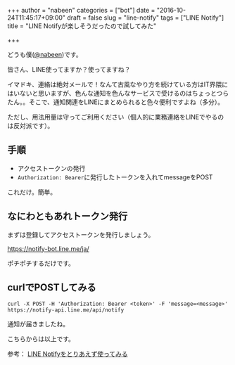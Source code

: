 +++
author = "nabeen"
categories = ["bot"]
date = "2016-10-24T11:45:17+09:00"
draft = false
slug = "line-notify"
tags = ["LINE Notify"]
title = "LINE Notifyが楽しそうだったので試してみた"

+++

どうも僕([@nabeen](https://github.com/nabeen))です。

皆さん、LINE使ってますか？使ってますね？

イマドキ、連絡は絶対メールで！なんて古風なやり方を続けている方はIT界隈にはいないと思いますが、色んな通知を色んなサービスで受けるのはちょっとつらたん。。そこで、通知関連をLINEにまとめられると色々便利ですよね（多分）。

ただし、用法用量は守ってご利用ください（個人的に業務連絡をLINEでやるのは反対派です）。

## 手順
- アクセストークンの発行
- `Authorization: Bearer`に発行したトークンを入れてmessageをPOST

これだけ。簡単。

## なにわともあれトークン発行
まずは登録してアクセストークンを発行しましょう。

https://notify-bot.line.me/ja/

ポチポチするだけです。

## curlでPOSTしてみる
```
curl -X POST -H 'Authorization: Bearer <token>' -F 'message=<message>' https://notify-api.line.me/api/notify
```

通知が届きましたね。

こちらからは以上です。

参考：
[LINE Notifyをとりあえず使ってみる](http://qiita.com/okunoryo/items/88c002d74ab173706c93)

